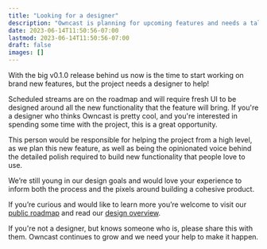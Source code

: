 ```yaml
---
title: "Looking for a designer"
description: "Owncast is planning for upcoming features and needs a talented designer to help!"
date: 2023-06-14T11:50:56-07:00
lastmod: 2023-06-14T11:50:56-07:00
draft: false
images: []
---
```


With the big v0.1.0 release behind us now is the time to start working on brand new features, but the project needs a designer to help!

Scheduled streams are on the roadmap and will require fresh UI to be designed around all the new functionality that the feature will bring. If you're a designer who thinks Owncast is pretty cool, and you're interested in spending some time with the project, this is a great opportunity.

This person would be responsible for helping the project from a high level, as we plan this new feature, as well as being the opinionated voice behind the detailed polish required to build new functionality that people love to use.

We’re still young in our design goals and would love your experience to inform both the process and the pixels around building a cohesive product.

If you’re curious and would like to learn more you’re welcome to visit our [public roadmap](https://owncast.online/roadmap) and read our [design overview](https://owncast.online/components/?path=/story/owncast-documentation-design--page).

If you're not a designer, but knows someone who is, please share this with them. Owncast continues to grow and we need your help to make it happen.

